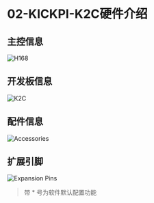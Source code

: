 # 02-KICKPI-K2C硬件介绍



## 主控信息

![H168](http://tanzhtanzh.oss-cn-shenzhen.aliyuncs.com/img/image-20240320092438171.png)





## 开发板信息

![K2C](http://tanzhtanzh.oss-cn-shenzhen.aliyuncs.com/img/image-20250509174842735.png)



## 配件信息

![Accessories](http://tanzhtanzh.oss-cn-shenzhen.aliyuncs.com/img/K2c详情页_11.jpg)

## 扩展引脚

![Expansion Pins](http://tanzhtanzh.oss-cn-shenzhen.aliyuncs.com/img/image-20250514101010786.png)

> 带 * 号为软件默认配置功能
